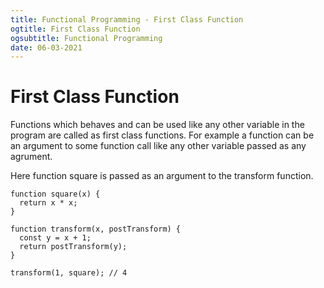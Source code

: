 ```yaml
---
title: Functional Programming - First Class Function
ogtitle: First Class Function
ogsubtitle: Functional Programming
date: 06-03-2021
---
```


# First Class Function

Functions which behaves and can be used like any other variable in the program are called as first class functions. For example a function can be an argument to some function call like any other variable passed as any agrument.

Here function square is passed as an argument to the transform function. 

```
function square(x) {
  return x * x;
}

function transform(x, postTransform) {
  const y = x + 1;
  return postTransform(y);
}

transform(1, square); // 4
```

